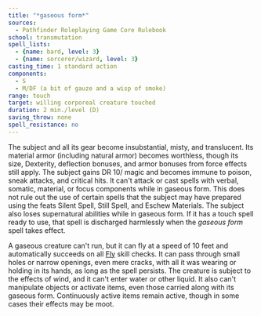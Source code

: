 ```yaml
---
title: "*gaseous form*"
sources:
  - Pathfinder Roleplaying Game Core Rulebook
school: transmutation
spell_lists:
  - {name: bard, level: 3}
  - {name: sorcerer/wizard, level: 3}
casting_time: 1 standard action
components:
  - S
  - M/DF (a bit of gauze and a wisp of smoke)
range: touch
target: willing corporeal creature touched
duration: 2 min./level (D)
saving_throw: none
spell_resistance: no
---
```


The subject and all its gear become insubstantial, misty, and translucent. Its material armor (including natural armor) becomes worthless, though its size, Dexterity, deflection bonuses, and armor bonuses from force effects still apply. The subject gains DR 10/ magic and becomes immune to poison, sneak attacks, and critical hits. It can't attack or cast spells with verbal, somatic, material, or focus components while in gaseous form. This does not rule out the use of certain spells that the subject may have prepared using the feats Silent Spell, Still Spell, and Eschew Materials. The subject also loses supernatural abilities while in gaseous form. If it has a touch spell ready to use, that spell is discharged harmlessly when the *gaseous form* spell takes effect.

A gaseous creature can't run, but it can fly at a speed of 10 feet and automatically succeeds on all [Fly](/skills/fly/) skill checks. It can pass through small holes or narrow openings, even mere cracks, with all it was wearing or holding in its hands, as long as the spell persists. The creature is subject to the effects of wind, and it can't enter water or other liquid. It also can't manipulate objects or activate items, even those carried along with its gaseous form. Continuously active items remain active, though in some cases their effects may be moot.

